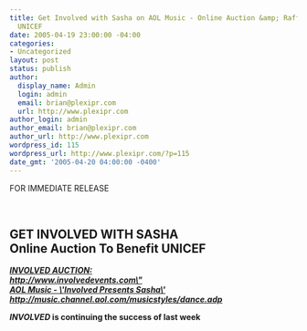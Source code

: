 ```yaml
---
title: Get Involved with Sasha on AOL Music - Online Auction &amp; Raffle To Benefit
  UNICEF
date: 2005-04-19 23:00:00 -04:00
categories:
- Uncategorized
layout: post
status: publish
author:
  display_name: Admin
  login: admin
  email: brian@plexipr.com
  url: http://www.plexipr.com
author_login: admin
author_email: brian@plexipr.com
author_url: http://www.plexipr.com
wordpress_id: 115
wordpress_url: http://www.plexipr.com/?p=115
date_gmt: '2005-04-20 04:00:00 -0400'
---
```


<p>FOR IMMEDIATE RELEASE</p>
<p><b><br />
<h2>GET INVOLVED WITH SASHA<br />
Online Auction To Benefit UNICEF</h2>
<p><i><a href=\"http://www.involvedevents.com\">INVOLVED AUCTION: <br />
http://www.involvedevents.com\"</a><br />
<a href=\"http://music.channel.aol.com/musicstyles/dance.adp\">AOL Music - \'Involved Presents Sasha\'<br />
http://music.channel.aol.com/musicstyles/dance.adp</a></i></p>
<p><b><i>INVOLVED</b></i> is continuing the success of last week</p>
